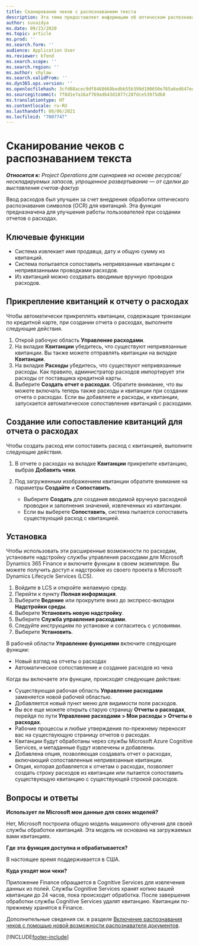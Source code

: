 ```yaml
---
title: Сканирование чеков с распознаванием текста
description: Эта тема предоставляет информацию об оптическом распознавании символов (OCR) для квитанций.
author: suvaidya
ms.date: 09/23/2020
ms.topic: article
ms.prod: ''
ms.search.form: ''
audience: Application User
ms.reviewer: kfend
ms.search.scope: ''
ms.search.region: ''
ms.author: shylaw
ms.search.validFrom: ''
ms.dyn365.ops.version: ''
ms.openlocfilehash: 3cfd88acec9df8468668bedbb55b399d100650e765a6ed647ed528ecca9f1554
ms.sourcegitcommit: 7f8d1e7a16af769adb43d1877c28fdce53975db8
ms.translationtype: HT
ms.contentlocale: ru-RU
ms.lasthandoff: 08/06/2021
ms.locfileid: "7007747"
---
```

# <a name="capture-a-receipt-using-ocr"></a>Сканирование чеков с распознаванием текста

_**Относится к:** Project Operations для сценариев на основе ресурсов/нескладируемых запасов, упрощенное развертывание — от сделки до выставления счетов-фактур_

Ввод расходов был улучшен за счет внедрения обработки оптического распознавания символов (OCR) для квитанций. Эта функция предназначена для улучшения работы пользователей при создании отчетов о расходах.

## <a name="key-features"></a>Ключевые функции

- Система извлекает имя продавца, дату и общую сумму из квитанций.
- Система попытается сопоставить непривязанные квитанции с непривязанными проводками расходов.
- Из квитанций можно создавать вводимые вручную проводки расходов.

## <a name="attach-receipts-to-an-expense-report"></a>Прикрепление квитанций к отчету о расходах

Чтобы автоматически прикреплять квитанции, содержащие транзакции по кредитной карте, при создании отчета о расходах, выполните следующие действия.

  1. Открой рабочую область **Управление расходами**.
  2. На вкладке **Квитанции** убедитесь, что существуют непривязанные квитанции. Вы также можете отправлять квитанции на вкладке **Квитанции**.
  3. На вкладке **Расходы** убедитесь, что существуют непривязанные расходы. Как правило, администратор расходов импортирует эти расходы от поставщика кредитной карты.
  4. Выберите **Создать отчет о расходах**. Обратите внимание, что вы можете включать теперь также расходы и квитанции при создании отчета о расходах. Если вы добавляете и расходы, и квитанции, запускается автоматическое сопоставление квитанций с расходами.

## <a name="create-or-match-receipts-to-an-expense-report"></a>Создание или сопоставление квитанций для отчета о расходах
Чтобы создать расход или сопоставить расход с квитанцией, выполните следующие действия.

  1. В отчете о расходах на вкладке **Квитанции** прикрепите квитанцию, выбрав **Добавить чеки**.
  2. Под загруженным изображением квитанции обратите внимание на параметры **Создайте** и **Сопоставить**.

      - Выберите **Создать** для создания вводимой вручную расходной проводки и заполнения значений, извлеченных из квитанции.
      - Если вы выберете **Сопоставить**, система пытается сопоставить существующий расход с квитанцией.

## <a name="installation"></a>Установка

Чтобы использовать эти расширенные возможности по расходам, установите надстройку службы управления расходами для Microsoft Dynamics 365 Finance и включите функции в своем экземпляре. Вы можете получить доступ к надстройке из своего проекта в Microsoft Dynamics Lifecycle Services (LCS).

1. Войдите в LCS и откройте желаемую среду.
2. Перейти к пункту **Полная информация**.
3. Выберите **Ведение** или прокрутите вниз до экспресс-вкладки **Надстройки среды**.
4. Выберите **Установить новую надстройку**.
5. Выберите **Служба управления расходами**.
6. Следуйте инструкциям по установке и согласитесь с условиями.
7. Выберите **Установить**.

В рабочей области **Управление функциями** включите следующие функции:

- Новый взгляд на отчеты о расходах
- Автоматическое сопоставление и создание расходов из чека

Когда вы включаете эти функции, происходят следующие действия:

- Существующая рабочая область **Управление расходами** заменяется новой рабочей областью.
- Добавляется новый пункт меню для видимости поля расходов.
- Вы все еще можете открыть старую страницу **Отчеты о расходах**, перейдя по пути **Управление расходами > Мои расходы > Отчеты о расходах**.
- Рабочие процессы и любые утверждения по-прежнему переносят вас на существующую страницу отчетов о расходах.
- Квитанции будут обработаны через службы Microsoft Azure Cognitive Services, и метаданные будут извлечены и добавлены.
- Добавлена опция, позволяющая создавать отчет о расходах, включающий сопоставленные непривязанные квитанции.
- Опция, которая добавляется к отчетам о расходах, позволяет создать строку расходов из квитанции или пытается сопоставить существующую квитанцию с существующей строкой расходов.

## <a name="frequently-asked-questions"></a>Вопросы и ответы

**Использует ли Microsoft мои данные для своих моделей?**

Нет, Microsoft построила общую модель машинного обучения для своей службы обработки квитанций. Эта модель не основана на загружаемых вами квитанциях.

**Где эта функция доступна и обрабатывается?**

В настоящее время поддерживается в США.

**Куда уходят мои чеки?**

Приложение Finance обращается в Cognitive Services для извлечения данных из полей. Службы Cognitive Services хранят копию вашей квитанции до 24 часов, пока происходит обработка. После завершения обработки службы Cognitive Services удалят квитанцию. Квитанции по-прежнему хранятся в Finance.

Дополнительные сведения см. в разделе [Включение распознавания чеков с помощью новой возможности распознавателя документов](https://azure.microsoft.com/blog/enable-receipt-understanding-with-form-recognizer-s-new-capability/).


[!INCLUDE[footer-include](../includes/footer-banner.md)]
